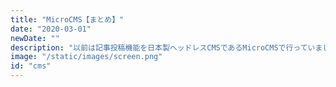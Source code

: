 ```yaml
---
title: "MicroCMS【まとめ】"
date: "2020-03-01"
newDate: ""
description: "以前は記事投稿機能を日本製ヘッドレスCMSであるMicroCMSで行っていました。こちらはMicroCMSから投稿された記事をまとめたものです。"
image: "/static/images/screen.png"
id: "cms"
---
```

